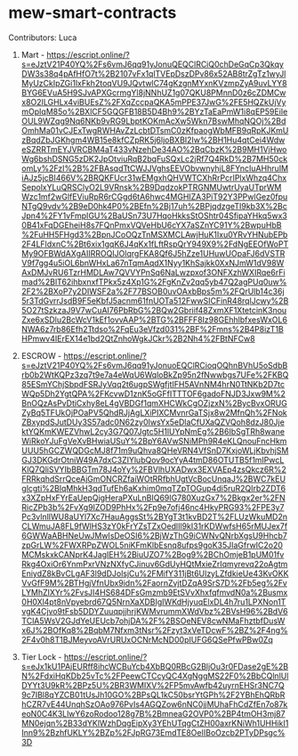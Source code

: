 # mew-smart-contracts

Contributors: Luca

1. Mart - https://escript.online/?s=eJztV21P40YQ%2Fs6vmJ6qq91yJonuQEQClRCiQ0chDeGqCp3QkqyDW3s38q4pAfHfO7t%2B2107vFx1qlTVEpDszDPv86x52AB8trZgTz1wyJlMyUzCkIpZGi1lxFkh2toqVU9JQvtwlC74gKzgnMYxnKVzmpZyA9uvLYY8BYG6EVuA5H9SJvAPXGcrmgYl8jNNhUZ1g07QKU8PMnnD0z6cZDMCwx8O2ILGHLx4viBUEsZ%2FXqZccpaQKA5mPPE37JwG%2FE5HQZkUjVymOpIqM85o%2BXlCF5GQGFB18B5D4Bh9%2BYzTaEaPmW1i8qEP59EiIeOUL9WZqg9Nq6NKb9vRG9LbptKOKmAcXw5Wkn7BswMhqNQOj%2BdOmhMa01vCJExTwgRWHAvZzLcbtDTsmC0zKfpaogWbMFB9qRpKJKmUzBqdZbJGKhgm4WB15e8kfCZpRK5j6ljoBXBI2Iw%2BH1Hu4qtCei4WdweSZRRTmEYJVRCBM4aT433vNzehDe34AO%2BqCbzK%2B9MH1VjHwoWg6bshDSNG5zDK2JpOtviuRqB2bqFuSQxLc2jRf7Q4RkD%2B7MH50ckomLy%2FzI%2B%2FBAsqdTtCWJJVghsEEVObvwnyhjL8FYncIuAHhruIMiAJz5jcBI466V%2BRQKFUcr31wEMgxhQHVWTCXhRrPcrIPlxWhzq4ChxSepolxYLuQRSClyO2L9VRnsk%2B9DqdzokPTRGNMUwtrUyaUTprWMWzc1mf2wGlfEViuRpR6rCGgd6tA6hwc4MGHIZA3PiT92Y3PPwlGez0fpuNTgQ9vdv%2B9eD0hk4P0%2BEfn%2Bj17uh%2BPjqdzgeTI9kb3X%2BcJpn4%2FY1vFmpIGU%2BaUSn73U7HqoHkksStOShtr04SfipaYHkq5wx30B41xFqDGEheiH8s7FQnPmxVQVeHbU6cYX7aSZnYC91Y%2BwpuHbB%2FuHH5FHgd3%2BpnJCoOQzTnMSXMCLAwjHuK1Ixu0YRvYHNubEPb2F4LFldxnC%2Bt6xix1gqK6J4qKx1fLftRspQrY949X9%2FdNgEEOfWoPTMy9OFBWdAXgAIIRROQIJOlqrgFKA8Qf6J5hZze1UHuwUOpaFJ6dVSTRV9f7gg4u5iOL6bnWHxLa67nTqmAqdX1Nyy1KhSajkk0XxNJmW1dV98WAxDMJvRU6TzrHMDLAw7QVVYPnSq6NaLwzpxof3ONFXzhWXIRqe6rFimad%2BlT62ihbxnxfTPkx5z4Xp1G%2FgKnZv2qq5yb47Q2agPUq0uw%2F2%2BXoP7y2DIWSF2a%2F77BSOB0uvOAxbBps5m%2FQrUlb14c36j5r3TdGvrrJsdB9F5eKbfJ5acnm61fnUOTa512FwwSICFinR48rqlJcwy%2B5O27tSzkzaJ9V7wCuAI76PbRbG%2BQw2Gbriif48ZxmXF1XtetcinK3nouZxe6xSDlu2BcWcV1kEf1ovvAAP%2BTG%2BFFF8Iz98GEhhlbfxesWxOL6NWA6z7rb86Efh2Ttdso%2FqEu3eVfzd031%2BF%2Fmns%2B4P8izT1BHPmwv4IErEX14e1bd2QtZnhoWgkJCkr%2B2Nh4%2FBtNFCw8

2. ESCROW - https://escript.online/?s=eJztV21P40YQ%2Fs6vmJ6qq91yJonuoEQClRCioqOQhnBVhU5oSdbBrb0b2WtKQPz3zq7t9e7a4eWqU6WqloBkZp95n2fNwwbgs7UFe%2FKBQ85ESmYChjSbpdFSRJyVqq2t6ugpSWgfjtIFH5AVnNM4hrN0TtNKb2D7tcWQp5Dh2YgtQPA%2FKcvwD1znK5oGFfITTTOF6gadoFNJD3Jxw9M%2BnOQzAsPvDtiCxhy8eL4gVBDGf1qmXHCWkCgOZjzxN%2BycBvxORUGZyBq5TFUkOjPOaPV5QhdRJjAgLXiPIXCMvnrGaTSjx8w2MfnQh%2FNokZBxypdSJutDUy3S57adc0N62zy0IwsYx5eDlaCfUXaQZVQoh8dzJ80JjektYQKmKWEZVhwL2cy3G7Q07Jgtc5H1lUYpNmEg%2B6IbSgTRh8waneWiRkoYJuFgVeXvBHwiaUSuY%2BpY6AVwSNiMPh9R4eKLQnouFncHkmUUU5hGCZWQDGcMJ8f71m9uQhva8QHeVRN4VfSnD7KxjoWLjKbvhjSMGJ3DKGdrOtniW49A7dxC3ZIYlubQov9ocYyA4tmD86OTUTB5f1mIPwcLKlQ7QliSVYIbBBGTm78J4oYy%2FBVlhUXADwx3EXVAEp4zsQkcz6R%2FRRkqhdSrrQceAjGmONCRZfaiWOtRRfbhUgtVcBocUnqaJ%2BWC7kEUglcgti%2BlqMhkH3qdTufEh6aKxhim0mqTZpTOGup4di5ruR2QIrb2ZDT6x3XZpHxFYrEaUepQjgHeraPXuLnBIQ69IG780XuzGx7%2Bkgx2er%2FNRicZPb3b%2FvXg9IZOD9PhHx%2Fp9e7ofj46nc4HkyPRG93%2FPE3y7Pc3vlnlIWU8aUYl7Xc7HauAggsSt%2BYgT3t1kvBD2T%2FLUzWkuMD2nCLWmuJA8FL9fWlHS3zY0kFrYZsTZxOedlIl9kI31rKDWwfsH65rMUJex7f6GWWaABHNeUwJMwIsDeOSI6%2BjWzThG9iCWNvQNrbXgsU9Hhcb7zpGrLW%2FWXRPpZWOL5niKFmKlbEsnq8ufps9goK35JIaGfrwIC2o20MCMskxkCANprK4JagIEH%2BiuUZO7%2Bog9%2BChOmjeB1pUM01fvRkg4OxiOr6YnmPxrVNzNXfyCJinuv6GdUyHQtMxieZrIqmyrevq22oAgtmEniydZ8kBvCLgAF3l9dDJolsjCu%2FMifY311jBt6UlzyLZfdkieUe43KvOKKVvGfF9M%2BTHgjVfnUbx9idn%2FaornZvjtDZqA9SrS7D%2Fb5eg%2FvLYMhZIXYr%2FvsJI4HS684DFsGmzmb9EtSVvXhxfqfmvdN0a%2Busmx0H0Xl4pt8nVpyebrd67Q5NrnXaXDBIgIWKdHjyuqElxDL4h7ru1LPXNon1TvgK4Cjvo9tFsb5DDYZuuqpjjhrjKWMvrummXWdVbz%2BVsH96%2BdV6TClA5WsV2GJdYeUEUcb7ohjDA%2F%2BSOeNEV8cwNMaFhztbfDusWx6J%2BOfKq8%2BqbM7Nfxm3tNsr%2Fzyt3xVeTDcwF%2BZ%2F4ng%2F4v0h8T1BJMeyvoAVrURUxOCNrMcND00pIUFG6QSePfwPBw0Zq

3. Tier Lock - https://escript.online/?s=eJx1kU1PAjEURff8ihcWCBuYcb4XbBQ0RBcG2BljOu3r0FDase2gE%2BN%2FdxiHqKDb25vTc%2FPeewCTCcyQC4XgNggMS22F0%2BbCQlnlUlDYYt3U9kR%2BPz5U%2BR3WMIXV%2FP5mvAwfb42uyrnEHSr3NC7Q9c7IBl8qYZCB01tUsJh10GO%2BPsQL1kC50bsrYtGPh%2F2YBhEhQRbRhCZR7vE44UnqhSzOAo976PvIs4AGQZow6nNC0jjMUhaFhCdZfEn7o87keoN0C4K3LlwY6zoRodoo128g7B%2BmneaG2OVP0%2BP4tmOH3mj87MN0ejqn%2B33dYKlWzhDqgEipXy3YEhUTqgCtZH00axrKNiWh1UHHikI1Inn9%2BzhfUKLY%2BZp%2FJpRG73EmdTE8OeIIBoOzcb2PTyDPsgc%3D
